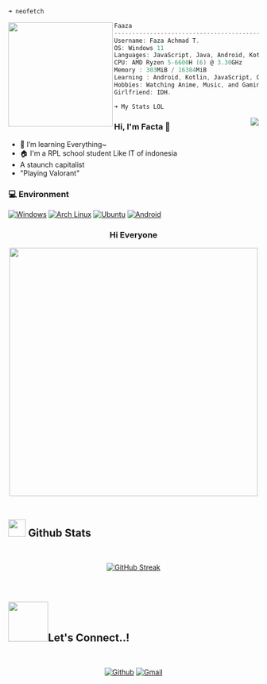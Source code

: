 ```zsh
➜ neofetch
```

<img align="left" src="img/Rias.png" width="210px"/> 

```csharp
Faaza
---------------------------------------------------
Username: Faza Achmad T.
OS: Windows 11
Languages: JavaScript, Java, Android, Kotlin, Python
CPU: AMD Ryzen 5-6600H (6) @ 3.30GHz
Memory : 303MiB / 16384MiB
Learning : Android, Kotlin, JavaScript, C, C++.
Hobbies: Watching Anime, Music, and Gaming.
Girlfriend: IDH.

```
```zsh
➜ My Stats LOL
```

<img align="right" src="https://bad-apple-github-readme.vercel.app/api?show_bg=1&username=raplivx&include_all_commits=true&show_icons=true&theme=buefy&count_private=true&hide_border=true" />


### Hi, I'm Facta 👋 
- 🌱 I’m learning Everything~
- 🏠 I'm a RPL school student Like IT of indonesia 
- A staunch capitalist
- "Playing Valorant"

### 💻 Environment
[![Windows](https://img.shields.io/badge/Windows-00BBFF?style=flat-square&logo=Windows&logoColor=FFFFFF&labelColor=00BBFF)](https://www.microsoft.com/windows11)
[![Arch Linux](https://img.shields.io/badge/Arch%20Linux-008BFF?style=flat-square&logo=arch-linux&logoColor=FFFFFF&labelColor=008BFF)](https://archlinux.org)
[![Ubuntu](https://img.shields.io/badge/Ubuntu%2022.04.4-dd4814?style=flat-square&logo=ubuntu&logoColor=ffffff)](https://releases.ubuntu.com/21.04/)
[![Android](https://img.shields.io/badge/Android-00C000?style=flat-square&logo=android&logoColor=FFFFFF&labelColor=00C000)](https://www.android.com/android-14/)


<div align="center"> 
    
### Hi Everyone
<img src=https://moe-counter.es3n1n.eu/get/@raplivx width="500px" />

</div>

<br>

## <img src="https://media.giphy.com/media/cj87CxfRtrUifF3Ryk/giphy.gif" width="35"><b> Github Stats </b>
<br>

<div align="center">

[![GitHub Streak](https://streak-stats.demolab.com/?user=raplivx&theme=youtube-dark)](https://git.io/streak-stats)

</div>

<br>

## <img src="https://media.giphy.com/media/ZkoseoSVGIBmXTnWq8/giphy.gif" width ="80"><b>Let's Connect..!</b>
<br>
<div align='left'>

<p align="center">
  <a href="https://github.com/raplivx"><img alt="Github" title="RapliVX Github" src="https://img.shields.io/badge/GitHub-100000?style=for-the-badge&logo=github&logoColor=white"></a>
  <a href="mailto:raffikun1203@gmail.com"><img alt="Gmail" title="Rapli Gmail" src="https://img.shields.io/badge/Gmail-D14836?style=for-the-badge&logo=gmail&logoColor=white"></a>
 </p>
</div>

<br>
